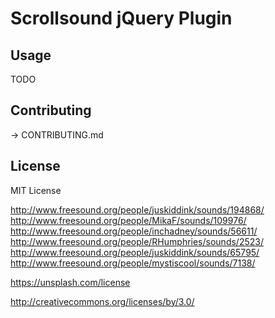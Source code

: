 # Scrollsound jQuery Plugin

## Usage

TODO

## Contributing

-> CONTRIBUTING.md

## License

MIT License


http://www.freesound.org/people/juskiddink/sounds/194868/
http://www.freesound.org/people/MikaF/sounds/109976/
http://www.freesound.org/people/inchadney/sounds/56611/
http://www.freesound.org/people/RHumphries/sounds/2523/
http://www.freesound.org/people/juskiddink/sounds/65795/
http://www.freesound.org/people/mystiscool/sounds/7138/

https://unsplash.com/license

http://creativecommons.org/licenses/by/3.0/